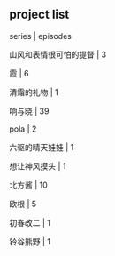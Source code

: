 ## project list

series | episodes

山风和表情很可怕的提督 | 3

霞 | 6

清霜的礼物 | 1

响与晓 | 39

pola | 2

六驱的晴天娃娃 | 1

想让神风摸头 | 1

北方酱 | 10

欧根 | 5

初春改二 | 1

铃谷熊野 | 1
